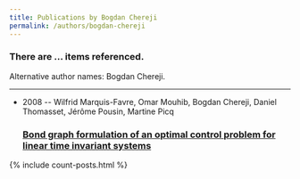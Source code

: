 ```yaml
---
title: Publications by Bogdan Chereji
permalink: /authors/bogdan-chereji
---
```


<h3 id="number-posts">There are ... items referenced.</h3>
<p id='info-authors'>Alternative author names: Bogdan Chereji.</p>
<hr />
<ul class="post-list">
<li><span class='post-meta'>2008 -- Wilfrid Marquis-Favre, Omar Mouhib, Bogdan Chereji, Daniel Thomasset, Jérôme Pousin, Martine Picq</span><h3><a class='post-link' href="{{ site.baseurl }}/bond-graph-formulation-of-an-optimal-control-problem-for-linear-time-invariant-systems">Bond graph formulation of an optimal control problem for linear time invariant systems</a></h3></li>

</ul>
{% include count-posts.html %}
